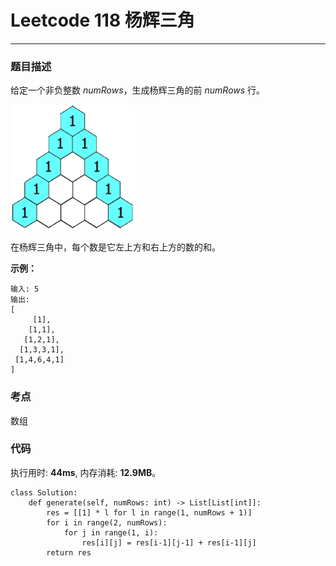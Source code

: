 # Leetcode 118 杨辉三角
***
### 题目描述

给定一个非负整数 *numRows*，生成杨辉三角的前 *numRows* 行。

<img src="images/118.gif" width="200" height="200" >

在杨辉三角中，每个数是它左上方和右上方的数的和。

**示例：**

	输入: 5
	输出:
	[
         [1],
        [1,1],
       [1,2,1],
      [1,3,3,1],
     [1,4,6,4,1]
	]


### 考点

数组


### 代码
执行用时: **44ms**, 内存消耗: **12.9MB**。

```
class Solution:
    def generate(self, numRows: int) -> List[List[int]]:
        res = [[1] * l for l in range(1, numRows + 1)]
        for i in range(2, numRows):
            for j in range(1, i):
                res[i][j] = res[i-1][j-1] + res[i-1][j]
        return res
```




